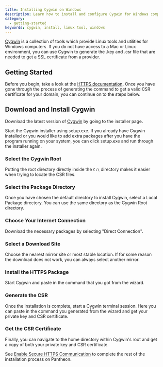 ```yaml
---
title: Installing Cygwin on Windows
description: Learn how to install and configure Cygwin for Windows computers for Pantheon sites.
category:
  - getting-started
keywords: cygwin, install, linux tool, windows
---
```

[Cygwin](http://cygwin.com/install.html) is a collection of tools which provide Linux tools and utilities for Windows computers. If you do not have access to a Mac or Linux environment, you can use Cygwin to generate the .key and .csr file that are needed to get a SSL certificate from a provider.

## Getting Started
Before you begin, take a look at the [HTTPS documentation](/docs/articles/sites/domains/adding-a-ssl-certificate-for-secure-https-communication). Once you have gone through the process of generating the command to get a valid CSR certificate for your domain, you can continue on to the steps below.

## Download and Install Cygwin
Download the latest version of [Cygwin](http://cygwin.com/install.html) by going to the installer page.

Start the Cygwin installer using setup.exe. If you already have Cygwin installed or you would like to add extra packages after you have the program running on your system, you can click setup.exe and run through the installer again.<br />

### Select the Cygwin Root
Putting the root directory directly inside the `C:\` directory makes it easier when trying to locate the CSR files.

### Select the Package Directory
Once you have chosen the default directory to install Cygwin, select a Local Package directory. You can use the same directory as the Cygwin Root directory.

### Choose Your Internet Connection
Download the necessary packages by selecting "Direct Connection".<br />

### Select a Download Site
Choose the nearest mirror site or most stable location. If for some reason the download does not work, you can always select another mirror.  

### Install the HTTPS Package
Start Cygwin and paste in the command that you got from the wizard.  

### Generate the CSR
Once the installation is complete, start a Cygwin terminal session. Here you can paste in the command you generated from the wizard and get your private key and CSR certificate.

### Get the CSR Certificate
Finally, you can navigate to the home directory within Cygwin's root and get a copy of both your private key and CSR certificate.

See [Enable Secure HTTPS Communication](/docs/articles/sites/domains/adding-a-ssl-certificate-for-secure-https-communication#get-an-ssl-certificate) to complete the rest of the installation process on Pantheon.
